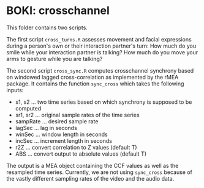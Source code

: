 # BOKI: crosschannel

This folder contains two scripts. 

The first script `cross_turns.R` assesses movement and facial expressions during a person's own or their interaction partner's turn: How much do you smile while your interaction partner is talking? How much do you move your arms to gesture while you are talking? 

The second script `cross_sync.R` computes crosschannel synchrony based on windowed lagged cross-correlation as implemented by the rMEA package. It contains the function `sync_cross` which takes the following inputs: 

- s1, s2   ... two time series based on which synchrony is supposed to be computed
- sr1, sr2 ... original sample rates of the time series
- sampRate ... desired sample rate
- lagSec   ... lag in seconds
- winSec   ... window length in seconds
- incSec   ... increment length in seconds
- r2Z      ... convert correlation to Z values (default T)
- ABS      ... convert output to absolute values (default T)

The output is a MEA object containing the CCF values as well as the resampled time series. Currently, we are not using `sync_cross` because of the vastly different sampling rates of the video and the audio data. 
